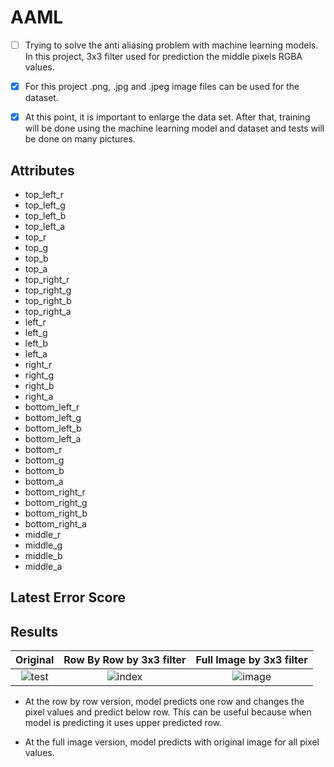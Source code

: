# AAML

- [ ] Trying to solve the anti aliasing problem with machine learning models. In this project, 3x3 filter used for prediction the middle pixels RGBA values.

- [x] For this project .png, .jpg and .jpeg image files can be used for the dataset.

- [x] At this point, it is important to enlarge the data set. After that, training will be done using the machine learning model and dataset and tests will be done on many pictures.

## Attributes

- top_left_r
- top_left_g
- top_left_b
- top_left_a
- top_r
- top_g
- top_b
- top_a
- top_right_r
- top_right_g
- top_right_b
- top_right_a
- left_r
- left_g
- left_b
- left_a
- right_r
- right_g
- right_b
- right_a
- bottom_left_r
- bottom_left_g
- bottom_left_b
- bottom_left_a
- bottom_r
- bottom_g
- bottom_b
- bottom_a
- bottom_right_r
- bottom_right_g
- bottom_right_b
- bottom_right_a
- middle_r
- middle_g
- middle_b
- middle_a

## Latest Error Score

## Results

Original                   | Row By Row by 3x3 filter  |  Full Image by 3x3 filter
:-------------------------:|:-------------------------:|:-------------------------:
![test](https://user-images.githubusercontent.com/76731692/210861435-ad89748d-e9e8-4989-bbd5-3ca8c0e45ca6.jpg) | ![index](https://user-images.githubusercontent.com/76731692/210861766-365dc726-e232-4cd3-ba08-71717fb83706.png)  |  ![image](https://user-images.githubusercontent.com/76731692/210861126-bf61f96d-1e83-4475-8601-51d97221b9e5.png)

- At the row by row version, model predicts one row and changes the pixel values and predict below row. This can be useful because when model is predicting it uses upper predicted row.

- At the full image version, model predicts with original image for all pixel values.
